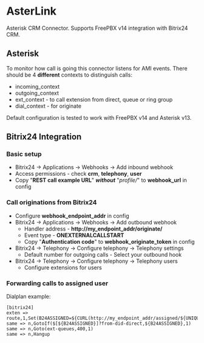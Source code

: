 # AsterLink
Asterisk CRM Connector. 
Supports FreePBX v14 integration with Bitrix24 CRM.
## Asterisk
To monitor how call is going this connector listens for AMI events.
There should be 4 **different** contexts to distinguish calls:
* incoming_context
* outgoing_context
* ext_context - to call extension from direct, queue or ring group
* dial_context - for originate

Default configuration is tested to work with FreePBX v14 and Asterisk v13.
## Bitrix24 Integration
### Basic setup
* Bitrix24 -> Applications -> Webhooks -> Add inbound webhook
* Access permissions - check **crm**, **telephony**, **user**
* Copy "**REST call example URL**" ***without*** "*profile/*" to **webhook_url** in config
###  Call originations from Bitrix24
* Configure **webhook_endpoint_addr** in config
* Bitrix24 -> Applications -> Webhooks -> Add outbound webhook
  * Handler address - **http://my_endpoint_addr/originate/**
  * Event type - **ONEXTERNALCALLSTART**
  * Copy "**Authentication code**" to **webhook_originate_token** in config
* Bitrix24 -> Telephony -> Configure telephony -> Telephony settings
  * Default number for outgoing calls - Select your outbound hook
 * Bitrix24 -> Telephony -> Configure telephony -> Telephony users
   * Configure extensions for users
### Forwarding calls to assigned user
Dialplan example:
```
[bitrix24]
exten => route,1,Set(B24ASSIGNED=${CURL(http://my_endpoint_addr/assigned/${UNIQUEID})})
same => n,GotoIf($[${B24ASSIGNED}]?from-did-direct,${B24ASSIGNED},1)
same => n,Goto(ext-queues,400,1)
same => n,Hangup
```